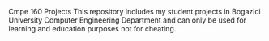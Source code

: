 Cmpe 160 Projects This repository includes my student projects in Bogazici University Computer Engineering Department and can only be used for learning and education purposes not for cheating.
